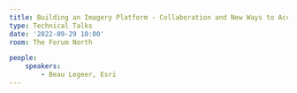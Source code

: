 ```yaml
---
title: Building an Imagery Platform - Collaboration and New Ways to Access Data
type: Technical Talks
date: '2022-09-29 10:00'
room: The Forum North

people:
    speakers:
        - Beau Legeer, Esri
---
```

